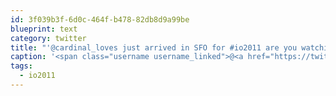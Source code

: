 ```yaml
---
id: 3f039b3f-6d0c-464f-b478-82db8d9a99be
blueprint: text
category: twitter
title: "'@cardinal_loves just arrived in SFO for #io2011 are you watching the canucks game tonight?"
caption: '<span class="username username_linked">@<a href="https://twitter.com/cardinal_loves" title="Cardinal ♥&#039;s....">cardinal_loves</a></span> just arrived in SFO for <span class="hashtag hashtag_local">#<a href="http://tweettemp.darylchymko.ca/?tag=io2011">io2011</a> are you watching the canucks game tonight?'
tags:
  - io2011
---
```

